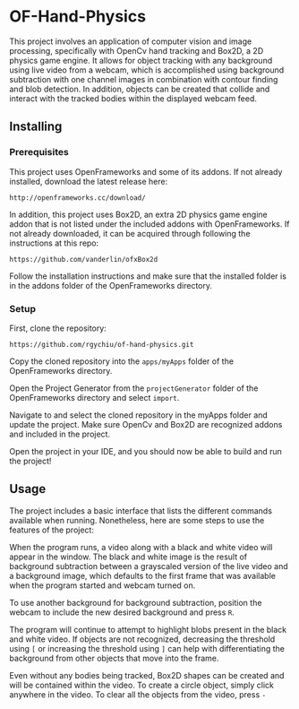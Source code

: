 # OF-Hand-Physics
This project involves an application of computer vision and image processing, specifically with OpenCv hand tracking and Box2D, a 2D physics game engine. It allows for object tracking with any background using live video from a webcam, which is accomplished using background subtraction with one channel images in combination with contour finding and blob detection. In addition, objects can be created that collide and interact with the tracked bodies within the displayed webcam feed.

## Installing
### Prerequisites
This project uses OpenFrameworks and some of its addons. If not already installed, download the latest release here:
```
http://openframeworks.cc/download/
```
In addition, this project uses Box2D, an extra 2D physics game engine addon that is not listed under the included addons with OpenFrameworks. If not already downloaded, it can be acquired through following the instructions at this repo:
```
https://github.com/vanderlin/ofxBox2d
```
Follow the installation instructions and make sure that the installed folder is in the addons folder of the OpenFrameworks directory.

### Setup
First, clone the repository:
```
https://github.com/rgychiu/of-hand-physics.git
```
Copy the cloned repository into the `apps/myApps` folder of the OpenFrameworks directory.

Open the Project Generator from the `projectGenerator` folder of the OpenFrameworks directory and select `import`.

Navigate to and select the cloned repository in the myApps folder and update the project. Make sure OpenCv and Box2D are recognized addons and included in the project.

Open the project in your IDE, and you should now be able to build and run the project!

## Usage
The project includes a basic interface that lists the different commands available when running. Nonetheless, here are some steps to use the features of the project:

When the program runs, a video along with a black and white video will appear in the window. The black and white image is the result of background subtraction between a grayscaled version of the live video and a background image, which defaults to the first frame that was available when the program started and webcam turned on.

To use another background for background subtraction, position the webcam to include the new desired background and press `R`.

The program will continue to attempt to highlight blobs present in the black and white video. If objects are not recognized, decreasing the threshold using `[` or increasing the threshold using `]` can help with differentiating the background from other objects that move into the frame.

Even without any bodies being tracked, Box2D shapes can be created and will be contained within the video. To create a circle object, simply click anywhere in the video. To clear all the objects from the video, press `-`
